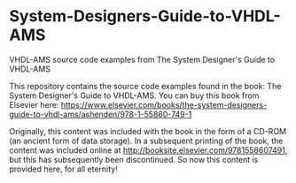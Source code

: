 # System-Designers-Guide-to-VHDL-AMS
VHDL-AMS source code examples from The System Designer's Guide to VHDL-AMS

This repository contains the source code examples found in the book:
The System Designer's Guide to VHDL-AMS. 
You can buy this book from Elsevier here:
https://www.elsevier.com/books/the-system-designers-guide-to-vhdl-ams/ashenden/978-1-55860-749-1

Originally, this content was included with the book in the form of a CD-ROM (an ancient form of data storage). In a subsequent printing of the book, the content was included online at http://booksite.elsevier.com/9781558607491, but this has subsequently been discontinued.
So now this content is provided here, for all eternity!
